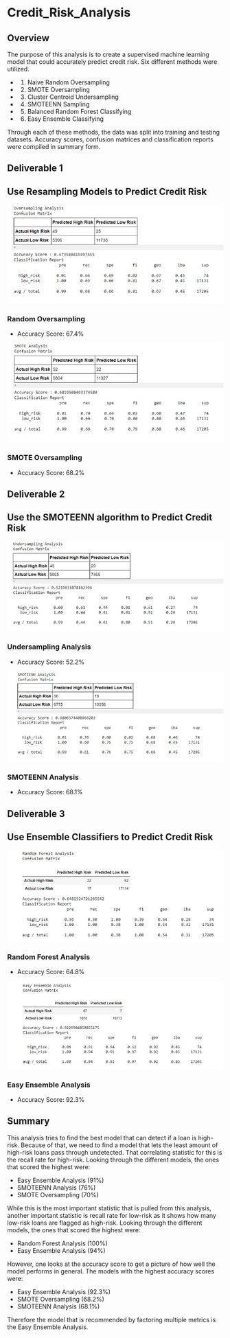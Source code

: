 # Credit_Risk_Analysis
## Overview
The purpose of this analysis is to create a supervised machine learning model that could accurately predict credit risk. Six different methods were utilized.

* 1. Naive Random Oversampling
* 2. SMOTE Oversampling
* 3. Cluster Centroid Undersampling
* 4. SMOTEENN Sampling
* 5. Balanced Random Forest Classifying
* 6. Easy Ensemble Classifying

Through each of these methods, the data was split into training and testing datasets. Accuracy scores, confusion matrices and classification reports were compiled in summary form. 

## Deliverable 1
## Use Resampling Models to Predict Credit Risk
![Resources/Naive_Random_Oversampling.jpg](Resources/Naive_Random_Oversampling.jpg)

### Random Oversampling
* Accuracy Score: 67.4%

![Resources/SMOTE_Oversampling.jpg](Resources/SMOTE_Oversampling.jpg)

### SMOTE Oversampling
* Accuracy Score: 68.2%

## Deliverable 2
## Use the SMOTEENN algorithm to Predict Credit Risk

![Resources/Undersampling_Analysis.jpg](Resources/Undersampling_Analysis.jpg)

### Undersampling Analysis
* Accuracy Score: 52.2%

![Resources/SMOTEENN_Analysis.jpg](Resources/SMOTEENN_Analysis.jpg)

### SMOTEENN Analysis
* Accuracy Score: 68.1%

## Deliverable 3
## Use Ensemble Classifiers to Predict Credit Risk

![Resources/Random_Forest_Analysis.jpg](Resources/Random_Forest_Analysis.jpg)

### Random Forest Analysis
* Accuracy Score: 64.8%

![Resources/Easy_Ensemble_Analysis.jpg](Resources/Easy_Ensemble_Analysis.jpg)

### Easy Ensemble Analysis
* Accuracy Score: 92.3%

## Summary

This analysis tries to find the best model that can detect if a loan is high-risk. Because of that, we need to find a model that lets the least amount of high-risk loans pass through undetected. That correlating statistic for this is the recall rate for high-risk. Looking through the different models, the ones that scored the highest were:

* Easy Ensemble Analysis (91%)
* SMOTEENN Analysis (76%)
* SMOTE Oversampling (70%)

While this is the most important statistic that is pulled from this analysis, another important statistic is recall rate for low-risk as it shows how many low-risk loans are flagged as high-risk. Looking through the different models, the ones that scored the highest were:

* Random Forest Analysis (100%)
* Easy Ensemble Analysis (94%)

However, one looks at the accuracy score to get a picture of how well the model performs in general. The models with the highest accuracy scores were:

* Easy Ensemble Analysis (92.3%)
* SMOTE Oversampling (68.2%)
* SMOTEENN Analysis (68.1%)

Therefore the model that is recommended by factoring multiple metrics is the Easy Ensemble Analysis.



